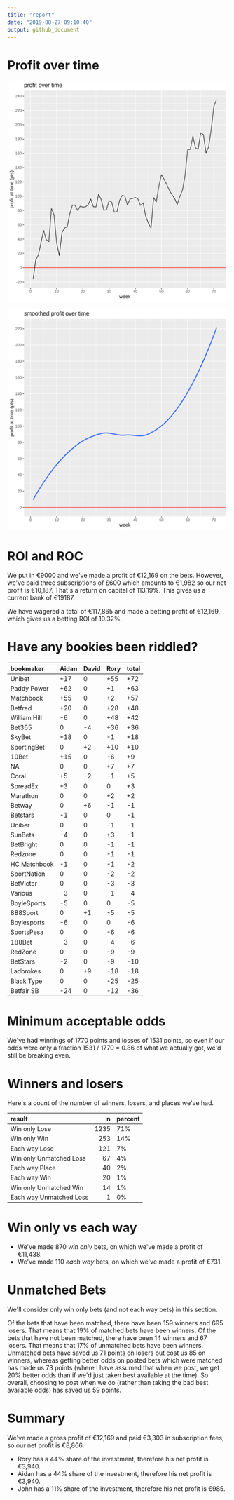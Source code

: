 ```yaml
---
title: "report"
date: "2019-08-27 09:10:40"
output: github_document
---
```




# Profit over time

![plot of chunk profit-over-time](figure/profit-over-time-1.png)

![plot of chunk profit-over-time-smooth](figure/profit-over-time-smooth-1.png)


# ROI and ROC



We put in €9000 and we've made a profit of €12,169 on the bets. However, we've paid three subscriptions of £600 which amounts to €1,982 so our net profit is €10,187. That's a return on capital of 113.19%. This gives us a current bank of €19187.

We have wagered a total of €117,865 and made a betting profit of €12,169, which gives us a betting ROI of 10.32%.


# Have any bookies been riddled?


|bookmaker    |Aidan |David |Rory |total |
|:------------|:-----|:-----|:----|:-----|
|Unibet       |+17   |0     |+55  |+72   |
|Paddy Power  |+62   |0     |+1   |+63   |
|Matchbook    |+55   |0     |+2   |+57   |
|Betfred      |+20   |0     |+28  |+48   |
|William Hill |-6    |0     |+48  |+42   |
|Bet365       |0     |-4    |+36  |+36   |
|SkyBet       |+18   |0     |-1   |+18   |
|SportingBet  |0     |+2    |+10  |+10   |
|10Bet        |+15   |0     |-6   |+9    |
|NA           |0     |0     |+7   |+7    |
|Coral        |+5    |-2    |-1   |+5    |
|SpreadEx     |+3    |0     |0    |+3    |
|Marathon     |0     |0     |+2   |+2    |
|Betway       |0     |+6    |-1   |-1    |
|Betstars     |-1    |0     |0    |-1    |
|Uniber       |0     |0     |-1   |-1    |
|SunBets      |-4    |0     |+3   |-1    |
|BetBright    |0     |0     |-1   |-1    |
|Redzone      |0     |0     |-1   |-1    |
|HC Matchbook |-1    |0     |-1   |-2    |
|SportNation  |0     |0     |-2   |-2    |
|BetVictor    |0     |0     |-3   |-3    |
|Various      |-3    |0     |-1   |-4    |
|BoyleSports  |-5    |0     |0    |-5    |
|888Sport     |0     |+1    |-5   |-5    |
|Boylesports  |-6    |0     |0    |-6    |
|SportsPesa   |0     |0     |-6   |-6    |
|188Bet       |-3    |0     |-4   |-6    |
|RedZone      |0     |0     |-9   |-9    |
|BetStars     |-2    |0     |-9   |-10   |
|Ladbrokes    |0     |+9    |-18  |-18   |
|Black Type   |0     |0     |-25  |-25   |
|Betfair SB   |-24   |0     |-12  |-36   |


# Minimum acceptable odds



We've had winnings of 1770 points and losses of 1531 points, so even if our odds were only a fraction 1531 / 1770 = 0.86 of what we actually got, we'd still be breaking even.


# Winners and losers

Here's a count of the number of winners, losers, and places we've had.


|result                  |    n|percent |
|:-----------------------|----:|:-------|
|Win only Lose           | 1235|71%     |
|Win only Win            |  253|14%     |
|Each way Lose           |  121|7%      |
|Win only Unmatched Loss |   67|4%      |
|Each way Place          |   40|2%      |
|Each way Win            |   20|1%      |
|Win only Unmatched Win  |   14|1%      |
|Each way Unmatched Loss |    1|0%      |


# Win only vs each way



* We've made 870 _win only_ bets, on which we've made a profit of €11,438. 
* We've made 110 _each way_ bets, on which we've made a profit of €731.


# Unmatched Bets



We'll consider only win only bets (and not each way bets) in this section.

Of the bets that have been matched, there have been 159 winners and 695 losers. That means that 19% of matched bets have been winners. Of the bets that have not been matched, there have been 14 winners and 67 losers. That means that 17% of unmatched bets have been winners. Unmatched bets have saved us 71 points on losers but cost us 85 on winners, whereas getting better odds on posted bets which were matched has made us 73 points (where I have assumed that when we post, we get 20% better odds than if we'd just taken best available at the time). So overall, choosing to post when we do (rather than taking the bad best available odds) has saved us 59 points.


# Summary



We've made a gross profit of €12,169 and paid €3,303 in subscription fees, so our net profit is €8,866.

* Rory has a 44% share of the investment, therefore his net profit is €3,940.
* Aidan has a 44% share of the investment, therefore his net profit is €3,940.
* John has a 11% share of the investment, therefore his net profit is €985.
